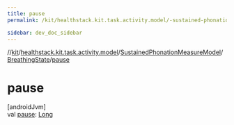 ```yaml
---
title: pause
permalink: /kit/healthstack.kit.task.activity.model/-sustained-phonation-measure-model/-breathing-state/pause.html

sidebar: dev_doc_sidebar
---
```

//[kit](../../../../kit.html)/[healthstack.kit.task.activity.model](../../index.html)/[SustainedPhonationMeasureModel](../index.html)/[BreathingState](index.html)/[pause](pause.html)



# pause



[androidJvm]\
val [pause](pause.html): [Long](https://kotlinlang.org/api/latest/jvm/stdlib/kotlin/-long/index.html)




